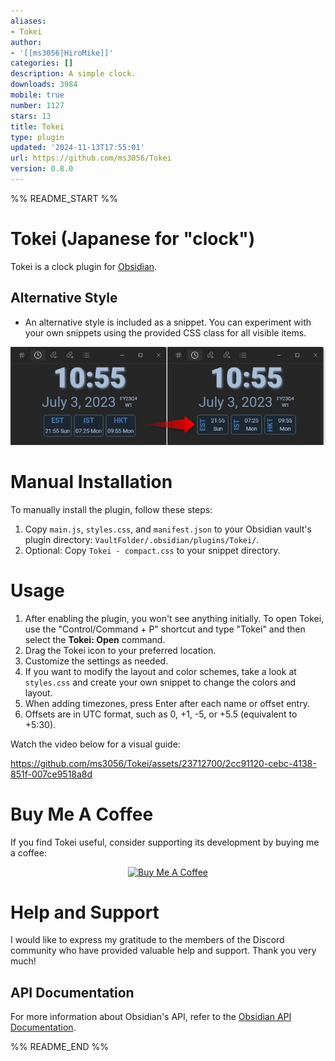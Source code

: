 ```yaml
---
aliases:
- Tokei
author:
- '[[ms3056|HiroMike]]'
categories: []
description: A simple clock.
downloads: 3984
mobile: true
number: 1127
stars: 13
title: Tokei
type: plugin
updated: '2024-11-13T17:55:01'
url: https://github.com/ms3056/Tokei
version: 0.8.0
---
```


%% README_START %%

# Tokei (Japanese for "clock")

Tokei is a clock plugin for [Obsidian](https://obsidian.md).

## Alternative Style

- An alternative style is included as a snippet. You can experiment with your own snippets using the provided CSS class for all visible items.

![Styling](https://raw.githubusercontent.com/ms3056/Tokei/HEAD/images/styling.jpg)

# Manual Installation

To manually install the plugin, follow these steps:

1. Copy `main.js`, `styles.css`, and `manifest.json` to your Obsidian vault's plugin directory: `VaultFolder/.obsidian/plugins/Tokei/`.
2. Optional: Copy `Tokei - compact.css` to your snippet directory.

# Usage

1. After enabling the plugin, you won't see anything initially. To open Tokei, use the "Control/Command + P" shortcut and type "Tokei" and then select the **Tokei: Open** command.
2. Drag the Tokei icon to your preferred location.
3. Customize the settings as needed.
4. If you want to modify the layout and color schemes, take a look at `styles.css` and create your own snippet to change the colors and layout.
5. When adding timezones, press Enter after each name or offset entry.
6. Offsets are in UTC format, such as 0, +1, -5, or +5.5 (equivalent to +5:30).

Watch the video below for a visual guide:


https://github.com/ms3056/Tokei/assets/23712700/2cc91120-cebc-4138-851f-007ce9518a8d



# Buy Me A Coffee

If you find Tokei useful, consider supporting its development by buying me a coffee:

<p align="center">
  <a href="https://www.buymeacoffee.com/mstam30561" target="_blank">
    <img src="https://cdn.buymeacoffee.com/buttons/default-orange.png" alt="Buy Me A Coffee" height="41" width="174">
  </a>
</p>

# Help and Support

I would like to express my gratitude to the members of the Discord community who have provided valuable help and support. Thank you very much!

## API Documentation

For more information about Obsidian's API, refer to the [Obsidian API Documentation](https://docs.obsidian.md/Home).



%% README_END %%